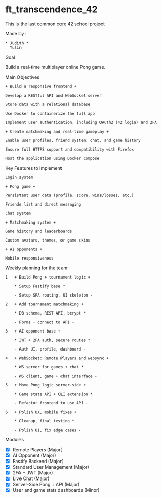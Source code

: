 # ft_transcendence_42


This is the last common core 42 school project

Made by :
    
    * Judith *
      Yulin

Goal

Build a real-time multiplayer online Pong game.

Main Objectives

    + Build a responsive frontend +

    Develop a RESTful API and WebSocket server

    Store data with a relational database 

    Use Docker to containerize the full app

    Implement user authentication, including OAuth2 (42 login) and 2FA

    + Create matchmaking and real-time gameplay +

    Enable user profiles, friend system, chat, and game history

    Ensure full HTTPS support and compatibility with Firefox

    Host the application using Docker Compose

Key Features to Implement

    Login system

    + Pong game +

    Persistent user data (profile, score, wins/losses, etc.)

    Friends list and direct messaging

    Chat system

    + Matchmaking system +

    Game history and leaderboards

    Custom avatars, themes, or game skins

    + AI opponents +

    Mobile responsiveness


Weekly planning for the team:


    1	+ Build Pong + tournament logic +

        * Setup Fastify base *

        - Setup SPA routing, UI skeleton -

    2	+ Add tournament matchmaking +

        * DB schema, REST API, bcrypt *

        - Forms + connect to API -

    3	+ AI opponent base +

        * JWT + 2FA auth, secure routes *

        - Auth UI, profile, dashboard -

    4	+ WebSocket: Remote Players and websync +

        * WS server for games + chat *

        - WS client, game + chat interface -

    5  	+ Move Pong logic server-side +

        * Game state API + CLI extension *

        - Refactor frontend to use API -

    6	+ Polish UX, mobile fixes +

        * Cleanup, final testing *

        - Polish UI, fix edge cases -


Modules

- [x] Remote Players (Major)
- [x] AI Opponent (Major)
- [x] Fastify Backend (Major)
- [x] Standard User Management (Major)
- [x] 2FA + JWT (Major)
- [x] Live Chat (Major)
- [x] Server-Side Pong + API (Major)
- [x] User and game stats dashboards (Minor)